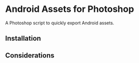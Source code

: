 # Android Assets for Photoshop

A Photoshop script to quickly export Android assets.


## Installation

## Considerations